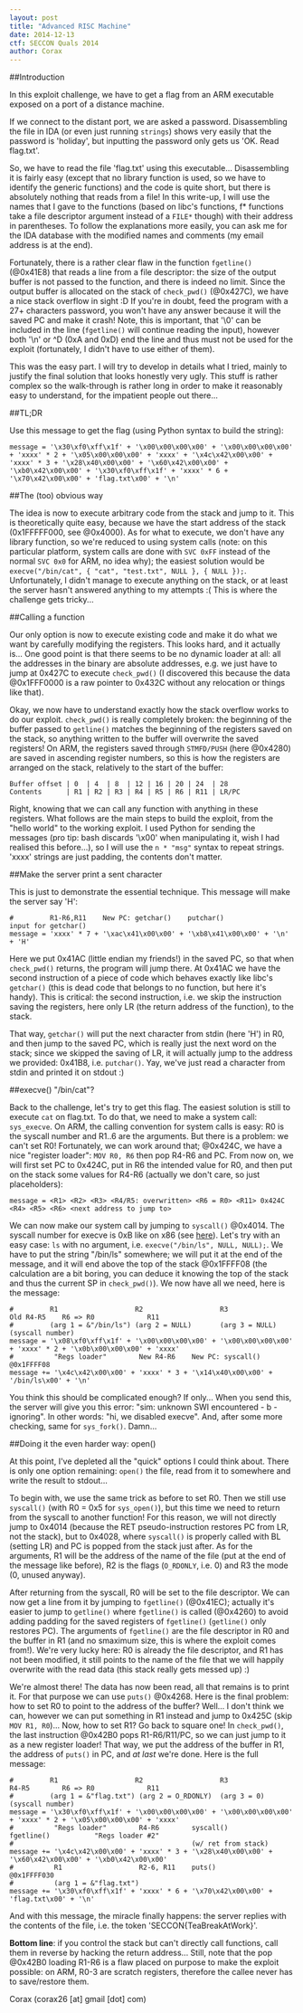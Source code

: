```yaml
---
layout: post
title: "Advanced RISC Machine"
date: 2014-12-13
ctf: SECCON Quals 2014
author: Corax
---
```



##Introduction

In this exploit challenge, we have to get a flag from an ARM executable exposed on a port of a distance machine.

If we connect to the distant port, we are asked a password. Disassembling the file in IDA (or even just running `strings`) shows very easily that the password is 'holiday', but inputting the password only gets us 'OK. Read flag.txt'.

So, we have to read the file 'flag.txt' using this executable... Disassembling it is fairly easy (except that no library function is used, so we have to identify the generic functions) and the code is quite short, but there is absolutely nothing that reads from a file! In this write-up, I will use the names that I gave to the functions (based on libc's functions, f\* functions take a file descriptor argument instead of a `FILE*` though) with their address in parentheses. To follow the explanations more easily, you can ask me for the IDA database with the modified names and comments (my email address is at the end). 

Fortunately, there is a rather clear flaw in the function `fgetline()` (@0x41E8) that reads a line from a file descriptor: the size of the output buffer is not passed to the function, and there is indeed no limit. Since the output buffer is allocated on the stack of `check_pwd()` (@0x427C), we have a nice stack overflow in sight :D If you're in doubt, feed the program with a 27+ characters password, you won't have any answer because it will the saved PC and make it crash! Note, this is important, that '\0' can be included in the line (`fgetline()` will continue reading the input), however both '\n' or ^D (0xA and 0xD) end the line and thus must not be used for the exploit (fortunately, I didn't have to use either of them).

This was the easy part. I will try to develop in details what I tried, mainly to justify the final solution that looks honestly very ugly. This stuff is rather complex so the walk-through is rather long in order to make it reasonably easy to understand, for the impatient people out there...

##TL;DR

Use this message to get the flag (using Python syntax to build the string):

    message = '\x30\xf0\xff\x1f' + '\x00\x00\x00\x00' + '\x00\x00\x00\x00' + 'xxxx' * 2 + '\x05\x00\x00\x00' + 'xxxx' + '\x4c\x42\x00\x00' + 'xxxx' * 3 + '\x28\x40\x00\x00' + '\x60\x42\x00\x00' + '\xb0\x42\x00\x00' + '\x30\xf0\xff\x1f' + 'xxxx' * 6 + '\x70\x42\x00\x00' + 'flag.txt\x00' + '\n'

##The (too) obvious way

The idea is now to execute arbitrary code from the stack and jump to it. This is theoretically quite easy, because we have the start address of the stack (0x1FFFFF000, see @0x4000). As for what to execute, we don't have any library function, so we're reduced to using system calls (note: on this particular platform, system calls are done with `SVC 0xFF` instead of the normal `SVC 0x0` for ARM, no idea why); the easiest solution would be `execve("/bin/cat", { "cat", "test.txt", NULL }, { NULL });`. Unfortunately, I didn't manage to execute anything on the stack, or at least the server hasn't answered anything to my attempts :( This is where the challenge gets tricky...

##Calling a function


Our only option is now to execute existing code and make it do what we want by carefully modifying the registers. This looks hard, and it actually is... One good point is that there seems to be no dynamic loader at all: all the addresses in the binary are absolute addresses, e.g. we just have to jump at 0x427C to execute `check_pwd()` (I discovered this because the data @0x1FFF0000 is a raw pointer to 0x432C without any relocation or things like that).

Okay, we now have to understand exactly how the stack overflow works to do our exploit. `check_pwd()` is really completely broken: the beginning of the buffer passed to `getline()` matches the beginning of the registers saved on the stack, so anything written to the buffer will overwrite the saved registers! On ARM, the registers saved through `STMFD/PUSH` (here @0x4280) are saved in ascending register numbers, so this is how the registers are arranged on the stack, relatively to the start of the buffer:

    Buffer offset | 0  | 4  | 8  | 12 | 16 | 20 | 24  | 28
    Contents      | R1 | R2 | R3 | R4 | R5 | R6 | R11 | LR/PC

Right, knowing that we can call any function with anything in these registers. What follows are the main steps to build the exploit, from the "hello world" to the working exploit. I used Python for sending the messages (pro tip: bash discards '\x00' when manipulating it, wish I had realised this before...), so I will use the `n * "msg"` syntax to repeat strings. 'xxxx' strings are just padding, the contents don't matter.

##Make the server print a sent character

This is just to demonstrate the essential technique. This message will make the server say 'H':

    #         R1-R6,R11    New PC: getchar()    putchar()                   input for getchar()
    message = 'xxxx' * 7 + '\xac\x41\x00\x00' + '\xb8\x41\x00\x00' + '\n' + 'H'

Here we put 0x41AC (little endian my friends!) in the saved PC, so that when `check_pwd()` returns, the program will jump there. At 0x41AC we have the second instruction of a piece of code which behaves exactly like libc's `getchar()` (this is dead code that belongs to no function, but here it's handy). This is critical: the second instruction, i.e. we skip the instruction saving the registers, here only LR (the return address of the function), to the stack.

That way, `getchar()` will put the next character from stdin (here 'H') in R0, and then jump to the saved PC, which is really just the next word on the stack; since we skipped the saving of LR, it will actually jump to the address we provided: 0x41B8, i.e. `putchar()`. Yay, we've just read a character from stdin and printed it on stdout :)

##execve() "/bin/cat"?

Back to the challenge, let's try to get this flag. The easiest solution is still to execute `cat` on flag.txt. To do that, we need to make a system call: `sys_execve`. On ARM, the calling convention for system calls is easy: R0 is the syscall number and R1..6 are the arguments. But there is a problem: we can't set R0! Fortunately, we can work around that; @0x424C, we have a nice "register loader": `MOV R0, R6` then pop R4-R6 and PC. From now on, we will first set PC to 0x424C, put in R6 the intended value for R0, and then put on the stack some values for R4-R6 (actually we don't care, so just placeholders):

    message = <R1> <R2> <R3> <R4/R5: overwritten> <R6 = R0> <R11> 0x424C <R4> <R5> <R6> <next address to jump to>

We can now make our system call by jumping to `syscall()` @0x4014. The syscall number for execve is 0xB like on x86 (see [here](http://lxr.free-electrons.com/source/arch/arm/kernel/calls.S)). Let's try with an easy case: `ls` with no argument, i.e. `execve("/bin/ls", NULL, NULL);`. We have to put the string "/bin/ls" somewhere; we will put it at the end of the message, and it will end above the top of the stack @0x1FFFF08 (the calculation are a bit boring, you can deduce it knowing the top of the stack and thus the current SP in `check_pwd()`). We now have all we need, here is the message:

    #         R1                   R2                   R3                   Old R4-R5    R6 => R0             R11
    #         (arg 1 = &"/bin/ls") (arg 2 = NULL)       (arg 3 = NULL)                    (syscall number)
    message = '\x08\xf0\xff\x1f' + '\x00\x00\x00\x00' + '\x00\x00\x00\x00' + 'xxxx' * 2 + '\x0b\x00\x00\x00' + 'xxxx'
    #          "Regs loader"        New R4-R6    New PC: syscall()    @0x1FFFF08
    message += '\x4c\x42\x00\x00' + 'xxxx' * 3 + '\x14\x40\x00\x00' + '/bin/ls\x00' + '\n'

You think this should be complicated enough? If only... When you send this, the server will give you this error: "sim: unknown SWI encountered - b - ignoring". In other words: "hi, we disabled execve". And, after some more checking, same for `sys_fork()`. Damn...

##Doing it the even harder way: open()

At this point, I've depleted all the "quick" options I could think about. There is only one option remaining: `open()` the file, read from it to somewhere and write the result to stdout...

To begin with, we use the same trick as before to set R0. Then we still use `syscall()` (with R0 = 0x5 for `sys_open()`), but this time we need to return from the syscall to another function! For this reason, we will not directly jump to 0x4014 (because the RET pseudo-instruction restores PC from LR, not the stack), but to 0x4028, where `syscall()` is properly called with BL (setting LR) and PC is popped from the stack just after. As for the arguments, R1 will be the address of the name of the file (put at the end of the message like before), R2 is the flags (`O_RDONLY`, i.e. 0) and R3 the mode (0, unused anyway).

After returning from the syscall, R0 will be set to the file descriptor. We can now get a line from it by jumping to `fgetline()` (@0x41EC); actually it's easier to jump to `getline()` where `fgetline()` is called (@0x4260) to avoid adding padding for the saved registers of `fgetline()` (`getline()` only restores PC). The arguments of `fgetline()` are the file descriptor in R0 and the buffer in R1 (and no smaximum size, this is where the exploit comes from!). We're very lucky here: R0 is already the file descriptor, and R1 has not been modified, it still points to the name of the file that we will happily overwrite with the read data (this stack really gets messed up) :)

We're almost there! The data has now been read, all that remains is to print it. For that purpose we can use `puts()` @0x4268. Here is the final problem: how to set R0 to point to the address of the buffer? Well... I don't think we can, however we can put something in R1 instead and jump to 0x425C (skip `MOV R1, R0`)... Now, how to set R1? Go back to square one! In `check_pwd()`, the last instruction @0x42B0 pops R1-R6/R11/PC, so we can just jump to it as a new register loader! That way, we put the address of the buffer in R1, the address of `puts()` in PC, and *at last* we're done. Here is the full message:

    #         R1                   R2                   R3                   R4-R5        R6 => R0             R11
    #         (arg 1 = &"flag.txt") (arg 2 = O_RDONLY)  (arg 3 = 0)                       (syscall number)
    message = '\x30\xf0\xff\x1f' + '\x00\x00\x00\x00' + '\x00\x00\x00\x00' + 'xxxx' * 2 + '\x05\x00\x00\x00' + 'xxxx'
    #          "Regs loader"        R4-R6        syscall()            fgetline()           "Regs loader #2"
    #                                            (w/ ret from stack)
    message += '\x4c\x42\x00\x00' + 'xxxx' * 3 + '\x28\x40\x00\x00' + '\x60\x42\x00\x00' + '\xb0\x42\x00\x00'
    #          R1                   R2-6, R11    puts()               @0x1FFFF030
    #          (arg 1 = &"flag.txt")
    message += '\x30\xf0\xff\x1f' + 'xxxx' * 6 + '\x70\x42\x00\x00' + 'flag.txt\x00' + '\n'

And with this message, the miracle finally happens: the server replies with the contents of the file, i.e. the token 'SECCON{TeaBreakAtWork}'.


**Bottom line**: if you control the stack but can't directly call functions, call them in reverse by hacking the return address... Still, note that the pop @0x42B0 loading R1-R6 is a flaw placed on purpose to make the exploit possible: on ARM, R0-3 are scratch registers, therefore the callee never has to save/restore them.

Corax (corax26 [at] gmail [dot] com)
